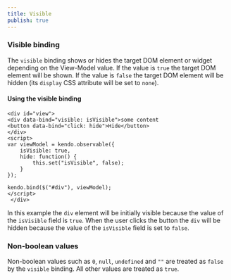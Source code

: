 ```yaml
---
title: Visible
publish: true
---
```


### Visible binding

The `visible` binding shows or hides the target DOM element or widget depending on the View-Model value. If the value is `true` the
target DOM element will be shown. If the value is `false` the target DOM element will be hidden
(its `display` CSS attribute will be set to `none`).

  

#### Using the visible binding
 
    <div id="view">
    <div data-bind="visible: isVisible">some content
    <button data-bind="click: hide">Hide</button>
    </div>
    <script>
    var viewModel = kendo.observable({
        isVisible: true,
        hide: function() {
            this.set("isVisible", false);
        }
    });
    
    kendo.bind($("#div"), viewModel);
    </script>
     </div> 

In this example the `div` element will be initially visible because the value of the `isVisible` field is `true`.
When the user clicks the button the `div` will be hidden because the value of the `isVisible` field is set to `false`.

### Non-boolean values

Non-boolean values such as `0`, `null`, `undefined` and `""` are treated as `false` by the `visible` binding.
All other values are treated as `true`.